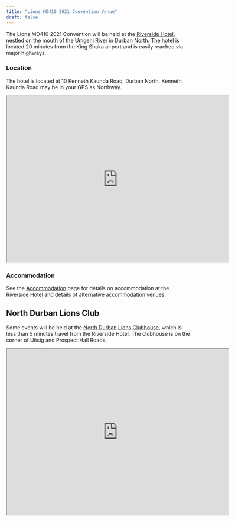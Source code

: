 ```yaml
---
title: "Lions MD410 2021 Convention Venue"
draft: false
---
```


The Lions MD410 2021 Convention will be held at the [Riverside Hotel](https://theriversidehotel.co.za/), nestled on the mouth of the Umgeni River in Durban North. The hotel is located 20 minutes from the King Shaka airport and is easily reached via major highways.

### Location

The hotel is located at 10 Kenneth Kaunda Road, Durban North. Kenneth Kaunda Road may be in your GPS as Northway.

<center>
<iframe src="https://www.google.com/maps/embed?pb=!1m18!1m12!1m3!1d3461.990081019298!2d31.030728250766668!3d-29.806830927137213!2m3!1f0!2f0!3f0!3m2!1i1024!2i768!4f13.1!3m3!1m2!1s0x1ef70701009063bf%3A0xb9fc916c57b2fc50!2sRiverside+Hotel!5e0!3m2!1sen!2sza!4v1564513814022!5m2!1sen!2sza" width="600" height="450" frameborder="1" style="border:1" allowfullscreen></iframe>
</center>

### Accommodation

See the [Accommodation](/accommodation) page for details on accommodation at the Riverside Hotel and details of alternative accommodation venues.

## North Durban Lions Club

Some events will be held at the [North Durban Lions Clubhouse](http://northdurbanlions.org.za/club-details/meetings-and-location), which is less than 5 minutes travel from the Riverside Hotel. The clubhouse is on the corner of Uitsig and Prospect Hall Roads.

<center>
    <iframe src="https://www.google.com/maps/embed?pb=!1m18!1m12!1m3!1d865.5620325911697!2d31.03684846540487!3d-29.79937507007364!2m3!1f0!2f0!3f0!3m2!1i1024!2i768!4f13.1!3m3!1m2!1s0x1ef707a97c1b21cd%3A0xe25aa85c00bce99f!2s29%20Uitsig%20Rd%2C%20Prospect%20Hall%2C%20Durban%20North%2C%204051!5e0!3m2!1sen!2sza!4v1567949093589!5m2!1sen!2sza" width="600" height="450" frameborder="1" style="border:1;" allowfullscreen="">
    </iframe>
</center>
